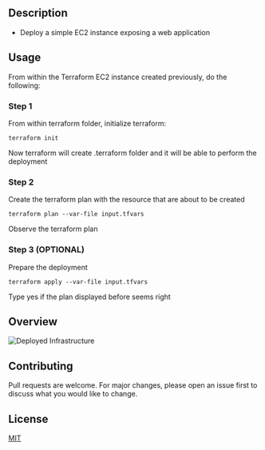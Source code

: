 ## Description

- Deploy a simple EC2 instance exposing a web application

## Usage

From within the Terraform EC2 instance created previously, do the following:

### Step 1

From within terraform folder, initialize terraform:

```terraform init```

Now terraform will create .terraform folder and it will be able to perform the deployment

### Step 2

Create the terraform plan with the resource that are about to be created

```terraform plan --var-file input.tfvars```

Observe the terraform plan 


### Step 3 (OPTIONAL)

Prepare the deployment

```terraform apply --var-file input.tfvars```

Type yes if the plan displayed before seems right

## Overview

![Deployed Infrastructure](../../images/simple_ec2.png?raw=true "SSM Infrastructure")

## Contributing

Pull requests are welcome. For major changes, please open an issue first to discuss what you would like to change.

## License
[MIT](https://choosealicense.com/licenses/mit/)